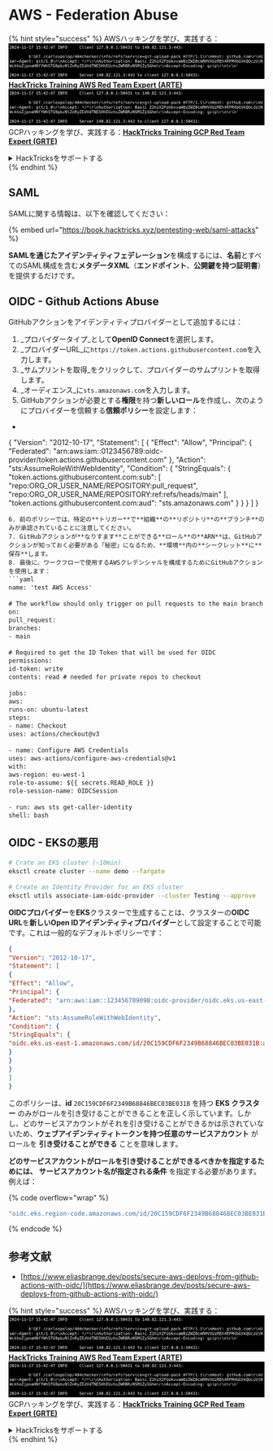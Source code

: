 # AWS - Federation Abuse

{% hint style="success" %}
AWSハッキングを学び、実践する：<img src="../../../.gitbook/assets/image (1).png" alt="" data-size="line">[**HackTricks Training AWS Red Team Expert (ARTE)**](https://training.hacktricks.xyz/courses/arte)<img src="../../../.gitbook/assets/image (1).png" alt="" data-size="line">\
GCPハッキングを学び、実践する：<img src="../../../.gitbook/assets/image (2).png" alt="" data-size="line">[**HackTricks Training GCP Red Team Expert (GRTE)**<img src="../../../.gitbook/assets/image (2).png" alt="" data-size="line">](https://training.hacktricks.xyz/courses/grte)

<details>

<summary>HackTricksをサポートする</summary>

* [**サブスクリプションプラン**](https://github.com/sponsors/carlospolop)を確認してください！
* **💬 [**Discordグループ**](https://discord.gg/hRep4RUj7f)または[**Telegramグループ**](https://t.me/peass)に参加するか、**Twitter** 🐦 [**@hacktricks\_live**](https://twitter.com/hacktricks\_live)**をフォローしてください。**
* **ハッキングトリックを共有するには、[**HackTricks**](https://github.com/carlospolop/hacktricks)および[**HackTricks Cloud**](https://github.com/carlospolop/hacktricks-cloud)のGitHubリポジトリにPRを提出してください。**

</details>
{% endhint %}

## SAML

SAMLに関する情報は、以下を確認してください：

{% embed url="https://book.hacktricks.xyz/pentesting-web/saml-attacks" %}

**SAMLを通じたアイデンティティフェデレーション**を構成するには、**名前**とすべてのSAML構成を含む**メタデータXML**（**エンドポイント**、**公開鍵を持つ証明書**）を提供するだけです。

## OIDC - Github Actions Abuse

GitHubアクションをアイデンティティプロバイダーとして追加するには：

1. _プロバイダータイプ_として**OpenID Connect**を選択します。
2. _プロバイダーURL_に`https://token.actions.githubusercontent.com`を入力します。
3. _サムプリントを取得_をクリックして、プロバイダーのサムプリントを取得します。
4. _オーディエンス_に`sts.amazonaws.com`を入力します。
5. GitHubアクションが必要とする**権限**を持つ**新しいロール**を作成し、次のようにプロバイダーを信頼する**信頼ポリシー**を設定します：
* ```json
{
"Version": "2012-10-17",
"Statement": [
{
"Effect": "Allow",
"Principal": {
"Federated": "arn:aws:iam::0123456789:oidc-provider/token.actions.githubusercontent.com"
},
"Action": "sts:AssumeRoleWithWebIdentity",
"Condition": {
"StringEquals": {
"token.actions.githubusercontent.com:sub": [
"repo:ORG_OR_USER_NAME/REPOSITORY:pull_request",
"repo:ORG_OR_USER_NAME/REPOSITORY:ref:refs/heads/main"
],
"token.actions.githubusercontent.com:aud": "sts.amazonaws.com"
}
}
}
]
}
```
6. 前のポリシーでは、特定の**トリガー**で**組織**の**リポジトリ**の**ブランチ**のみが承認されていることに注意してください。
7. GitHubアクションが**なりすます**ことができる**ロール**の**ARN**は、GitHubアクションが知っておく必要がある「秘密」になるため、**環境**内の**シークレット**に**保存**します。
8. 最後に、ワークフローで使用するAWSクレデンシャルを構成するためにGitHubアクションを使用します：
```yaml
name: 'test AWS Access'

# The workflow should only trigger on pull requests to the main branch
on:
pull_request:
branches:
- main

# Required to get the ID Token that will be used for OIDC
permissions:
id-token: write
contents: read # needed for private repos to checkout

jobs:
aws:
runs-on: ubuntu-latest
steps:
- name: Checkout
uses: actions/checkout@v3

- name: Configure AWS Credentials
uses: aws-actions/configure-aws-credentials@v1
with:
aws-region: eu-west-1
role-to-assume: ${{ secrets.READ_ROLE }}
role-session-name: OIDCSession

- run: aws sts get-caller-identity
shell: bash
```
## OIDC - EKSの悪用
```bash
# Crate an EKS cluster (~10min)
eksctl create cluster --name demo --fargate
```

```bash
# Create an Identity Provider for an EKS cluster
eksctl utils associate-iam-oidc-provider --cluster Testing --approve
```
**OIDCプロバイダー**を**EKS**クラスターで生成することは、クラスターの**OIDC URL**を**新しいOpen IDアイデンティティプロバイダー**として設定することで可能です。これは一般的なデフォルトポリシーです：
```json
{
"Version": "2012-10-17",
"Statement": [
{
"Effect": "Allow",
"Principal": {
"Federated": "arn:aws:iam::123456789098:oidc-provider/oidc.eks.us-east-1.amazonaws.com/id/20C159CDF6F2349B68846BEC03BE031B"
},
"Action": "sts:AssumeRoleWithWebIdentity",
"Condition": {
"StringEquals": {
"oidc.eks.us-east-1.amazonaws.com/id/20C159CDF6F2349B68846BEC03BE031B:aud": "sts.amazonaws.com"
}
}
}
]
}
```
このポリシーは、**id** `20C159CDF6F2349B68846BEC03BE031B` を持つ **EKS クラスター** のみがロールを引き受けることができることを正しく示しています。しかし、どのサービスアカウントがそれを引き受けることができるかは示されていないため、**ウェブアイデンティティトークンを持つ任意のサービスアカウント** がロールを **引き受けることができる** ことを意味します。

**どのサービスアカウントがロールを引き受けることができるべきかを指定するためには、** **サービスアカウント名が指定される条件** を指定する必要があります。例えば： 

{% code overflow="wrap" %}
```bash
"oidc.eks.region-code.amazonaws.com/id/20C159CDF6F2349B68846BEC03BE031B:sub": "system:serviceaccount:default:my-service-account",
```
{% endcode %}

## 参考文献

* [https://www.eliasbrange.dev/posts/secure-aws-deploys-from-github-actions-with-oidc/](https://www.eliasbrange.dev/posts/secure-aws-deploys-from-github-actions-with-oidc/)

{% hint style="success" %}
AWSハッキングを学び、実践する：<img src="../../../.gitbook/assets/image (1).png" alt="" data-size="line">[**HackTricks Training AWS Red Team Expert (ARTE)**](https://training.hacktricks.xyz/courses/arte)<img src="../../../.gitbook/assets/image (1).png" alt="" data-size="line">\
GCPハッキングを学び、実践する：<img src="../../../.gitbook/assets/image (2).png" alt="" data-size="line">[**HackTricks Training GCP Red Team Expert (GRTE)**<img src="../../../.gitbook/assets/image (2).png" alt="" data-size="line">](https://training.hacktricks.xyz/courses/grte)

<details>

<summary>HackTricksをサポートする</summary>

* [**サブスクリプションプラン**](https://github.com/sponsors/carlospolop)を確認してください！
* **💬 [**Discordグループ**](https://discord.gg/hRep4RUj7f)または[**Telegramグループ**](https://t.me/peass)に参加するか、**Twitter** 🐦 [**@hacktricks\_live**](https://twitter.com/hacktricks\_live)**をフォローしてください。**
* **[**HackTricks**](https://github.com/carlospolop/hacktricks)および[**HackTricks Cloud**](https://github.com/carlospolop/hacktricks-cloud)のGitHubリポジトリにPRを提出してハッキングトリックを共有してください。**

</details>
{% endhint %}
